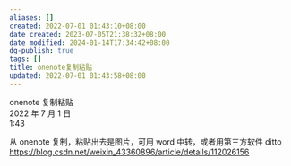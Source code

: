 ```yaml
---
aliases: []
created: 2022-07-01 01:43:10+08:00
date created: 2023-07-05T21:38:32+08:00
date modified: 2024-01-14T17:34:42+08:00
dg-publish: true
tags: []
title: onenote复制粘贴
updated: 2022-07-01 01:43:58+08:00
---
```


onenote 复制粘贴  
2022 年 7 月 1 日  
1:43

从 onenote 复制，粘贴出去是图片，可用 word 中转，或者用第三方软件 ditto  
<https://blog.csdn.net/weixin_43360896/article/details/112026156>